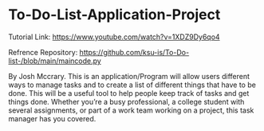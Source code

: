# To-Do-List-Application-Project
Tutorial Link: https://www.youtube.com/watch?v=1XDZ9Dy6qo4

Refrence Repository: https://github.com/ksu-is/To-Do-list-/blob/main/maincode.py

By Josh Mccrary. This is an application/Program will allow users different ways to manage tasks and to create a list of different things that have to be done. This will be a useful tool to help people keep track of tasks and get things done. Whether you’re a busy professional, a college student with several assignments, or part of a work team working on a project, this task manager has you covered.
